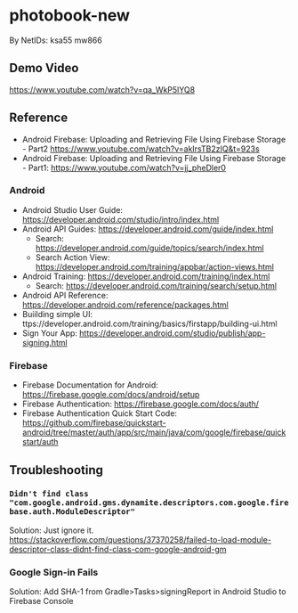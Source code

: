 # photobook-new 

By NetIDs:
ksa55
mw866

## Demo Video
https://www.youtube.com/watch?v=qa_WkP5lYQ8

## Reference

* Android Firebase: Uploading and Retrieving File Using Firebase Storage - Part2
 https://www.youtube.com/watch?v=akIrsTB2zIQ&t=923s
* Android Firebase: Uploading and Retrieving File Using Firebase Storage - Part1: https://www.youtube.com/watch?v=jj_pheDler0


### Android
* Android Studio User Guide: https://developer.android.com/studio/intro/index.html
* Android API Guides: https://developer.android.com/guide/index.html
    * Search: https://developer.android.com/guide/topics/search/index.html
    * Search Action View: https://developer.android.com/training/appbar/action-views.html
* Android Training: https://developer.android.com/training/index.html
    * Search: https://developer.android.com/training/search/setup.html
* Android API Reference: https://developer.android.com/reference/packages.html
* Buiilding simple UI: ttps://developer.android.com/training/basics/firstapp/building-ui.html
* Sign Your App: https://developer.android.com/studio/publish/app-signing.html

### Firebase
* Firebase Documentation for Android: https://firebase.google.com/docs/android/setup
* Firebase Authentication: https://firebase.google.com/docs/auth/
* Firebase Authentication Quick Start Code: https://github.com/firebase/quickstart-android/tree/master/auth/app/src/main/java/com/google/firebase/quickstart/auth

## Troubleshooting
### `Didn't find class "com.google.android.gms.dynamite.descriptors.com.google.firebase.auth.ModuleDescriptor"`
Solution: Just ignore it.
https://stackoverflow.com/questions/37370258/failed-to-load-module-descriptor-class-didnt-find-class-com-google-android-gm

### Google Sign-in Fails
Solution:
Add SHA-1 from Gradle>Tasks>signingReport in Android Studio to Firebase Console
